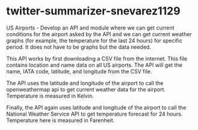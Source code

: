 # twitter-summarizer-snevarez1129

US Airports - Develop an API and module where we can get current conditions for the airport asked by the API and we can get current weather graphs (for example, the temperature for the last 24 hours) for specific period.  It does not have to be graphs but the data needed.

This API works by first downloading a CSV file from the internet. This file contains location and name data on all US airports. The API will get the name, IATA code, latitude, and longitude from the CSV file.

The API uses the latitude and longitude of the airport to call the openweathermap api to get current weather data for the airport. Temperature is measured in Kelvin.

Finally, the API again uses latitude and longitude of the airport to call the National Weather Service API to get temperature forecast for 24 hours. Temperature here is measured in Farenheit.

